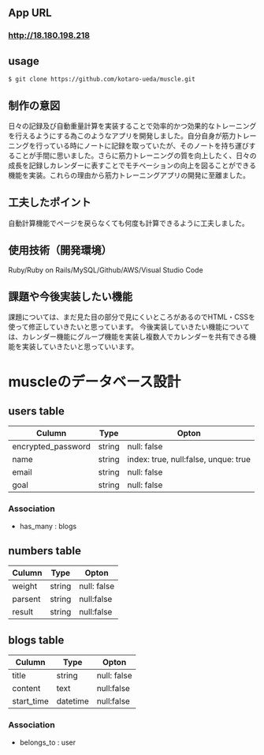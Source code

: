 ## App URL

### http://18.180.198.218


## usage

`$ git clone https://github.com/kotaro-ueda/muscle.git`


## 制作の意図

日々の記録及び自動重量計算を実装することで効率的かつ効果的なトレーニングを行えるようにする為このようなアプリを開発しました。自分自身が筋力トレーニングを行っている時にノートに記録を取っていたが、そのノートを持ち運びすることが手間に思いました。さらに筋力トレーニングの質を向上したく、日々の成長を記録しカレンダーに表すことでモチベーションの向上を図ることができる機能を実装。これらの理由から筋力トレーニングアプリの開発に至離ました。


## 工夫したポイント

自動計算機能でページを戻らなくても何度も計算できるように工夫しました。


## 使用技術（開発環境）

Ruby/Ruby on Rails/MySQL/Github/AWS/Visual Studio Code


## 課題や今後実装したい機能

課題については、まだ見た目の部分で見にくいところがあるのでHTML・CSSを使って修正していきたいと思っています。
今後実装していきたい機能については、カレンダー機能にグループ機能を実装し複数人でカレンダーを共有できる機能を実装していきたいと思っていいます。


# muscleのデータベース設計

## users table

|Culumn|Type|Opton|
|------|----|-----|
|encrypted_password|string| null: false|
|name|string|index: true, null:false, unque: true|
|email|string|null: false|
|goal|string|null: false|

### Association
- has_many : blogs

## numbers table

|Culumn|Type|Opton|
|------|----|-----|
|weight|string| null: false|
|parsent|string|null:false|
|result|string|null:false|

## blogs table

|Culumn|Type|Opton|
|------|----|-----|
|title|string| null: false|
|content|text|null:false|
|start_time|datetime|null:false|

### Association
- belongs_to : user
